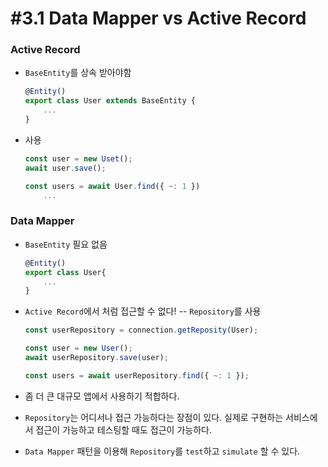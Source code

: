 # #3.1 Data Mapper vs Active Record

### Active Record

- `BaseEntity`를 상속 받아야함

  ```ts
  @Entity()
  export class User extends BaseEntity {
      ...
  }
  ```

- 사용

  ```ts
  const user = new Uset();
  await user.save();

  const users = await User.find({ ~: 1 })
      ...
  ```

### Data Mapper

- `BaseEntity` 필요 없음

  ```ts
  @Entity()
  export class User{
      ...
  }
  ```

- `Active Record`에서 처럼 접근할 수 없다! -- `Repository`를 사용

  ```ts
  const userRepository = connection.getReposity(User);

  const user = new User();
  await userRepository.save(user);

  const users = await userRepository.find({ ~: 1 });
  ```

- 좀 더 큰 대규모 앱에서 사용하기 적합하다.
- `Repository`는 어디서나 접근 가능하다는 장점이 있다.
  실제로 구현하는 서비스에서 접근이 가능하고 테스팅할 때도 접근이 가능하다.
- `Data Mapper` 패턴을 이용해 `Repository`를 `test`하고 `simulate` 할 수 있다.
